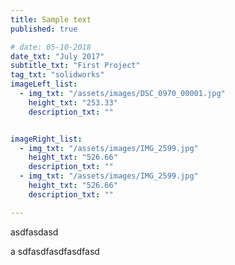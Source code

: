 ```yaml
---
title: Sample text
published: true

# date: 05-10-2018
date_txt: "July 2017"
subtitle_txt: "First Project"
tag_txt: "solidworks"
imageLeft_list:
  - img_txt: "/assets/images/DSC_0970_00001.jpg"
    height_txt: "253.33"
    description_txt: ""


imageRight_list:
  - img_txt: "/assets/images/IMG_2599.jpg"
    height_txt: "526.66"
    description_txt: ""
  - img_txt: "/assets/images/IMG_2599.jpg"
    height_txt: "526.66"
    description_txt: ""

---
```



asdfasdasd

a
sdfasdfasdfasdfasd